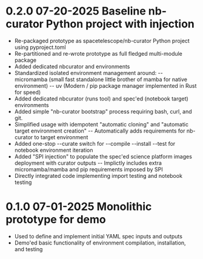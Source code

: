 # 0.2.0  07-20-2025 Baseline nb-curator Python project with injection

- Re-packaged prototype as spacetelescope/nb-curator Python project using pyproject.toml
- Re-partitioned and re-wrote prototype as full fledged multi-module package
- Added dedicated nbcurator and <target> environments
- Standardized isolated environment management around:
-- micromamba (small fast standalone little brother of mamba for native environment)
-- uv (Modern / pip package manager implemented in Rust for speed)
- Added dedicated nbcurator (runs tool) and spec'ed (notebook target) environments
- Added simple "nb-curator bootstrap" process requiring bash, curl, and git.
- Simplified usage with idempotent "automatic cloning" and "automatic target environment creation"
-- Automatically adds requirements for nb-curator to target environment
- Added one-stop --curate switch for --compile --install --test for notebook environment iteration
- Added "SPI injection" to populate the spec'ed science platform images deployment with curator outputs
-- Implictly includes extra micromamba/mamba and pip requirements imposed by SPI
- Directly integrated code implementing import testing and notebook testing

# 0.1.0 07-01-2025 Monolithic prototype for demo

- Used to define and implement initial YAML spec inputs and outputs
- Demo'ed basic functionality of environment compilation, installation, and testing